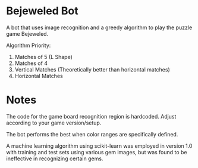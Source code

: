 # Bejeweled Bot
A bot that uses image recognition and a greedy algorithm to play the puzzle game Bejeweled.

Algorithm Priority:
1. Matches of 5 (L Shape)
2. Matches of 4
3. Vertical Matches (Theoretically better than horizontal matches)
4. Horizontal Matches

# Notes
The code for the game board recognition region is hardcoded. Adjust according to your game version/setup.

The bot performs the best when color ranges are specifically defined.

A machine learning algorithm using scikit-learn was employed in version 1.0 with training and test sets using various gem images, but was found to be ineffective in recognizing certain gems.
